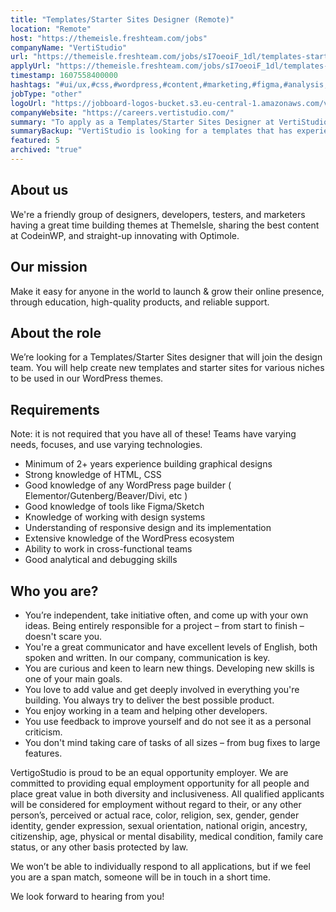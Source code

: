 ```yaml
---
title: "Templates/Starter Sites Designer (Remote)"
location: "Remote"
host: "https://themeisle.freshteam.com/jobs"
companyName: "VertiStudio"
url: "https://themeisle.freshteam.com/jobs/sI7oeoiF_1dl/templates-starter-sites-designer-remote"
applyUrl: "https://themeisle.freshteam.com/jobs/sI7oeoiF_1dl/templates-starter-sites-designer-remote#applicant-form"
timestamp: 1607558400000
hashtags: "#ui/ux,#css,#wordpress,#content,#marketing,#figma,#analysis,#office,#English"
jobType: "other"
logoUrl: "https://jobboard-logos-bucket.s3.eu-central-1.amazonaws.com/vertistudio"
companyWebsite: "https://careers.vertistudio.com/"
summary: "To apply as a Templates/Starter Sites Designer at VertiStudio, you preferably need to have 2+ years experience building graphical designs."
summaryBackup: "VertiStudio is looking for a templates that has experience in: #ui/ux, #css, #html."
featured: 5
archived: "true"
---
```


## About us

We're a friendly group of designers, developers, testers, and marketers having a great time building themes at ThemeIsle, sharing the best content at CodeinWP, and straight-up innovating with Optimole.

## Our mission

Make it easy for anyone in the world to launch & grow their online presence, through education, high-quality products, and reliable support.

## About the role

We’re looking for a Templates/Starter Sites designer that will join the design team. You will help create new templates and starter sites for various niches to be used in our WordPress themes.

## Requirements

Note: it is not required that you have all of these! Teams have varying needs, focuses, and use varying technologies.

*   Minimum of 2+ years experience building graphical designs
*   Strong knowledge of HTML, CSS
*   Good knowledge of any WordPress page builder ( Elementor/Gutenberg/Beaver/Divi, etc )
*   Good knowledge of tools like Figma/Sketch
*   Knowledge of working with design systems
*   Understanding of responsive design and its implementation
*   Extensive knowledge of the WordPress ecosystem
*   Ability to work in cross-functional teams
*   Good analytical and debugging skills

## Who you are?

*   You’re independent, take initiative often, and come up with your own ideas. Being entirely responsible for a project – from start to finish – doesn't scare you.
*   You're a great communicator and have excellent levels of English, both spoken and written. In our company, communication is key.
*   You are curious and keen to learn new things. Developing new skills is one of your main goals.
*   You love to add value and get deeply involved in everything you're building. You always try to deliver the best possible product.
*   You enjoy working in a team and helping other developers.
*   You use feedback to improve yourself and do not see it as a personal criticism.    
*   You don't mind taking care of tasks of all sizes – from bug fixes to large features.

VertigoStudio is proud to be an equal opportunity employer. We are committed to providing equal employment opportunity for all people and place great value in both diversity and inclusiveness. All qualified applicants will be considered for employment without regard to their, or any other person’s, perceived or actual race, color, religion, sex, gender, gender identity, gender expression, sexual orientation, national origin, ancestry, citizenship, age, physical or mental disability, medical condition, family care status, or any other basis protected by law.

We won’t be able to individually respond to all applications, but if we feel you are a span match, someone will be in touch in a short time.

We look forward to hearing from you!
